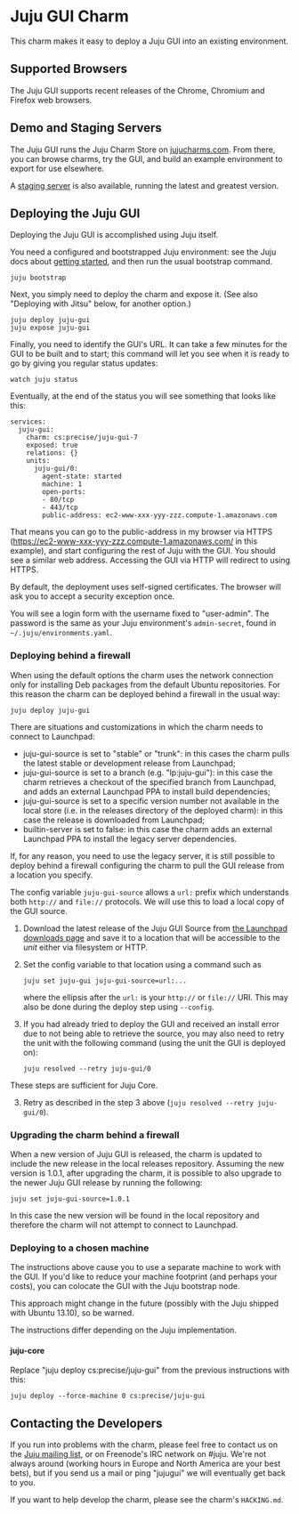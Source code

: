 <!--
README.md
Copyright 2013 Canonical Ltd.
This work is licensed under the Creative Commons Attribution-Share Alike 3.0
Unported License. To view a copy of this license, visit
http://creativecommons.org/licenses/by-sa/3.0/ or send a letter to Creative
Commons, 171 Second Street, Suite 300, San Francisco, California, 94105, USA.
-->

# Juju GUI Charm #

This charm makes it easy to deploy a Juju GUI into an existing environment.

## Supported Browsers ##

The Juju GUI supports recent releases of the Chrome, Chromium and Firefox web
browsers.

## Demo and Staging Servers ##

The Juju GUI runs the Juju Charm Store on
[jujucharms.com](http://jujucharms.com).  From there,  you can browse charms,
try the GUI, and build an example environment to export for use elsewhere.

A [staging server](http://comingsoon.jujucharms.com/) is also available,
running the latest and greatest version.

## Deploying the Juju GUI ##

Deploying the Juju GUI is accomplished using Juju itself.

You need a configured and bootstrapped Juju environment: see the Juju docs
about [getting started](https://juju.ubuntu.com/docs/getting-started.html),
and then run the usual bootstrap command.

    juju bootstrap

Next, you simply need to deploy the charm and expose it.  (See also "Deploying
with Jitsu" below, for another option.)

    juju deploy juju-gui
    juju expose juju-gui

Finally, you need to identify the GUI's URL. It can take a few minutes for the
GUI to be built and to start; this command will let you see when it is ready
to go by giving you regular status updates:

    watch juju status

Eventually, at the end of the status you will see something that looks like
this:

    services:
      juju-gui:
        charm: cs:precise/juju-gui-7
        exposed: true
        relations: {}
        units:
          juju-gui/0:
            agent-state: started
            machine: 1
            open-ports:
            - 80/tcp
            - 443/tcp
            public-address: ec2-www-xxx-yyy-zzz.compute-1.amazonaws.com

That means you can go to the public-address in my browser via HTTPS
(https://ec2-www-xxx-yyy-zzz.compute-1.amazonaws.com/ in this example), and
start configuring the rest of Juju with the GUI.  You should see a similar
web address.  Accessing the GUI via HTTP will redirect to using HTTPS.

By default, the deployment uses self-signed certificates. The browser will ask
you to accept a security exception once.

You will see a login form with the username fixed to "user-admin". The
password is the same as your Juju environment's `admin-secret`, found in
`~/.juju/environments.yaml`.

### Deploying behind a firewall ###

When using the default options the charm uses the network connection only for
installing Deb packages from the default Ubuntu repositories. For this reason
the charm can be deployed behind a firewall in the usual way:

    juju deploy juju-gui

There are situations and customizations in which the charm needs to connect to
Launchpad:

- juju-gui-source is set to "stable" or "trunk": in this cases the charm pulls
  the latest stable or development release from Launchpad;
- juju-gui-source is set to a branch (e.g. "lp:juju-gui"): in this case the
  charm retrieves a checkout of the specified branch from Launchpad, and adds
  an external Launchpad PPA to install build dependencies;
- juju-gui-source is set to a specific version number not available in the
  local store (i.e. in the releases directory of the deployed charm): in this
  case the release is downloaded from Launchpad;
- builtin-server is set to false: in this case the charm adds an external
  Launchpad PPA to install the legacy server dependencies.

If, for any reason, you need to use the legacy server, it is still possible to
deploy behind a firewall configuring the charm to pull the GUI release from a
location you specify.

The config variable `juju-gui-source` allows a `url:` prefix which understands
both `http://` and `file://` protocols.  We will use this to load a local copy
of the GUI source.

1. Download the latest release of the Juju GUI Source from [the Launchpad
downloads page](https://launchpad.net/juju-gui/+download) and save it to a
location that will be accessible to the *unit* either via filesystem or HTTP.
2. Set the config variable to that location using a command such as

    `juju set juju-gui juju-gui-source=url:...`

    where the ellipsis after the `url:` is your `http://` or `file://` URI.  This
    may also be done during the deploy step using `--config`.

3. If you had already tried to deploy the GUI and received an install error due
to not being able to retrieve the source, you may also need to retry the unit
with the following command (using the unit the GUI is deployed on):

    `juju resolved --retry juju-gui/0`

These steps are sufficient for Juju Core.

3. Retry as described in the step 3 above (`juju resolved --retry juju-gui/0`).

### Upgrading the charm behind a firewall ###

When a new version of Juju GUI is released, the charm is updated to include the
new release in the local releases repository. Assuming the new version is
1.0.1, after upgrading the charm, it is possible to also upgrade to the newer
Juju GUI release by running the following:

    juju set juju-gui-source=1.0.1

In this case the new version will be found in the local repository and
therefore the charm will not attempt to connect to Launchpad.

### Deploying to a chosen machine ###

The instructions above cause you to use a separate machine to work with the
GUI.  If you'd like to reduce your machine footprint (and perhaps your costs),
you can colocate the GUI with the Juju bootstrap node.

This approach might change in the future (possibly with the Juju shipped with
Ubuntu 13.10), so be warned.

The instructions differ depending on the Juju implementation.

#### juju-core ####

Replace "juju deploy cs:precise/juju-gui" from the previous
instructions with this:

    juju deploy --force-machine 0 cs:precise/juju-gui

## Contacting the Developers ##

If you run into problems with the charm, please feel free to contact us on the
[Juju mailing list](https://lists.ubuntu.com/mailman/listinfo/juju), or on
Freenode's IRC network on #juju.  We're not always around (working hours in
Europe and North America are your best bets), but if you send us a mail or
ping "jujugui" we will eventually get back to you.

If you want to help develop the charm, please see the charm's `HACKING.md`.
